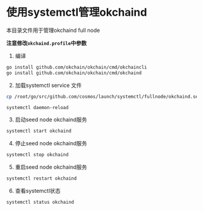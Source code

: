 
# 使用systemctl管理okchaind

本目录文件用于管理okchaind full node

**注意修改`okchaind.profile`中参数**

1. 编译
```sh
go install github.com/okchain/okchain/cmd/okchaincli
go install github.com/okchain/okchain/cmd/okchaind
```
2. 加载systemctl service 文件
```sh
cp /root/go/src/github.com/cosmos/launch/systemctl/fullnode/okchaind.service /etc/systemd/system

systemctl daemon-reload
```
3. 启动seed node okchaind服务
```sh
systemctl start okchaind
```
4. 停止seed node okchaind服务
```sh
systemctl stop okchaind
```
5. 重启seed node okchaind服务
```sh
systemctl restart okchaind
```
6. 查看systemctl状态
```sh
systemctl status okchaind
```